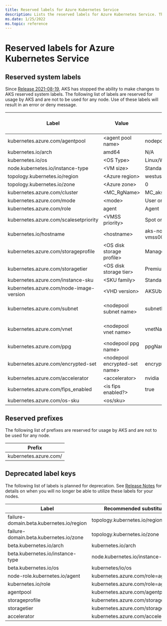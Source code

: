 ```yaml
---
title: Reserved labels for Azure Kubernetes Service
description: Lists the reserved labels for Azure Kubernetes Service. These labels can't be changed by the end user.
ms.date: 1/25/2022
ms.topic: reference
---
```

# Reserved labels for Azure Kubernetes Service

## Reserved system labels

Since [Release 2021-08-19][aks-release-2021-gh], AKS has stopped the ability to make changes to AKS reserved system labels. The following list of labels are reserved for usage by AKS and are not to be used for any node. Use of these labels will result in an error or deny message. 

| Label                                   | Value                          | Example/Options                  | Virtual node usage |
|-----------------------------------------|--------------------------------|----------------------------------|--------------------|
| kubernetes.azure.com/agentpool          | \<agent pool name>             | nodepool1                        | same               |
| kubernetes.io/arch                      | amd64                          | N/A                              | N/A                |
| kubernetes.io/os                        | \<OS Type>                     | Linux/Windows                    | same               |
| node.kubernetes.io/instance-type        | \<VM size>                     | Standard_NC6                     | virtual            |
| topology.kubernetes.io/region           | \<Azure region>                | westus2                          | same               |
| topology.kubernetes.io/zone             | \<Azure zone>                  | 0                                | same               |
| kubernetes.azure.com/cluster            | \<MC_RgName>                   | MC_aks_myAKSCluster_westus2      | same               |
| kubernetes.azure.com/mode               | \<mode>                        | User or system                   | User               |
| kubernetes.azure.com/role               | agent                          | Agent                            | same               |
| kubernetes.azure.com/scalesetpriority   | \<VMSS priority>               | Spot or regular                  | N/A                |
| kubernetes.io/hostname                  | \<hostname>                    | aks-nodepool-00000000-vmss000000 | same               |
| kubernetes.azure.com/storageprofile     | \<OS disk storage profile>     | Managed                          | N/A                |
| kubernetes.azure.com/storagetier        | \<OS disk storage tier>        | Premium_LRS                      | N/A                |
| kubernetes.azure.com/instance-sku       | \<SKU family>                  | Standard_N                       | Virtual            |
| kubernetes.azure.com/node-image-version | \<VHD version>                 | AKSUbuntu-1804-2020.03.05        | VM version         |
| kubernetes.azure.com/subnet             | \<nodepool subnet name>        | subnetName                       | VM subnet name     |
| kubernetes.azure.com/vnet               | \<nodepool vnet name>          | vnetName                         | VM vnet name       |
| kubernetes.azure.com/ppg                | \<nodepool ppg name>           | ppgName                          | N/A                |
| kubernetes.azure.com/encrypted-set      | \<nodepool encrypted-set name> | encrypted-set-name               | N/A                |
| kubernetes.azure.com/accelerator        | \<accelerator>                 | nvidia                           |                    |
| kubernetes.azure.com/fips_enabled       | \<is fips enabled?>            | true                             |                    |
| kubernetes.azure.com/os-sku             | \<os/sku>                      |                                  |                    |


## Reserved prefixes

The following list of prefixes are reserved for usage by AKS and are not to be used for any node. 

| Prefix                |
|-----------------------|
| kubernetes.azure.com/ |

## Deprecated label keys

The following list of labels is planned for deprecation. See [Release Notes][aks-release-notes-gh] for details on when you will no longer be able to utilize these labels for your nodes. 

| Label                                    | Recommended substitute              |
|------------------------------------------|-------------------------------------|
| failure-domain.beta.kubernetes.io/region | topology.kubernetes.io/region       |
| failure-domain.beta.kubernetes.io/zone   | topology.kubernetes.io/zone         |
| beta.kubernetes.io/arch                  | kubernetes.io/arch                  |
| beta.kubernetes.io/instance-type         | node.kubernetes.io/instance-type    |
| beta.kubernetes.io/os                    | kubernetes/io/os                    |
| node-role.kubernetes.io/agent            | kubernetes.azure.com/role=agent     |
| kubernetes.io/role                       | kubernetes.azure.com/role=agent     |
| agentpool                                | kubernetes.azure.com/agentpool      |
| storageprofile                           | kubernetes.azure.com/storageprofile |
| storagetier                              | kubernetes.azure.com/storagetier    |
| accelerator                              | kubernetes.azure.com/accelerator    |



<!-- LINKS -->

<!-- EXTERNAL -->
[aks-release-2021-gh]: https://github.com/Azure/AKS/releases/tag/2021-08-19
[aks-release-notes-gh]: https://github.com/Azure/AKS/releases